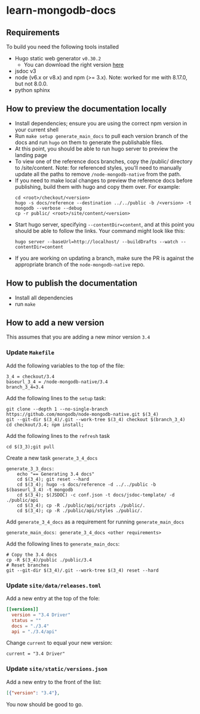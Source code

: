 # learn-mongodb-docs

## Requirements

To build you need the following tools installed

* Hugo static web generator `v0.30.2`
    * You can download the right version [here](https://github.com/gohugoio/hugo/releases/tag/v0.30.2)
* jsdoc v3
* node (v6.x or v8.x) and npm (>= 3.x). Note: worked for me with 8.17.0, but not 8.0.0.
* python sphinx


## How to preview the documentation locally

* Install dependencies; ensure you are using the correct npm version in your current shell
* Run `make setup generate_main_docs` to pull each version branch of the docs
  and run `hugo` on them to generate the publishable files.
* At this point, you should be able to run hugo server to preview the
  landing page
* To view one of the reference docs branches, copy the <root>/public/<version>
  directory to <root>/site/content. Note: for referenced styles, you'll need 
  to manually update all the paths to remove `/node-mongodb-native` from the 
  path.
* If you need to make local changes to preview the reference docs before
  publishing, build them with hugo and copy them over. For example:
  ```
  cd <root>/checkout/<version>
  hugo -s docs/reference --destination ../../public -b /<version> -t mongodb --verbose --debug
  cp -r public/ <root>/site/content/<version>
  ```
* Start hugo server, specifying `--contentDir=content`, and at this point
  you should be able to follow the links. Your command might look like
  this:
  ```
  hugo server --baseUrl=http://localhost/ --buildDrafts --watch --contentDir=content
  ```
* If you are working on updating a branch, make sure the PR is against
  the appropriate branch of the `node-mongodb-native` repo.

## How to publish the documentation

* Install all dependencies
* run `make`

## How to add a new version

This assumes that you are adding a new minor version `3.4`

### Update `Makefile`

Add the following variables to the top of the file:

```
3_4 = checkout/3.4
baseurl_3_4 = /node-mongodb-native/3.4
branch_3_4=3.4
```

Add the following lines to the `setup` task:

```
git clone --depth 1 --no-single-branch https://github.com/mongodb/node-mongodb-native.git $(3_4)
git --git-dir $(3_4)/.git --work-tree $(3_4) checkout $(branch_3_4)
cd checkout/3.4; npm install;
```

Add the following lines to the `refresh` task

```
cd $(3_3);git pull
```

Create a new task `generate_3_4_docs`

```
generate_3_3_docs:
	echo "== Generating 3.4 docs"
	cd $(3_4); git reset --hard
	cd $(3_4); hugo -s docs/reference -d ../../public -b $(baseurl_3_4) -t mongodb
	cd $(3_4); $(JSDOC) -c conf.json -t docs/jsdoc-template/ -d ./public/api
	cd $(3_4); cp -R ./public/api/scripts ./public/.
	cd $(3_4); cp -R ./public/api/styles ./public/.
```

Add `generate_3_4_docs` as a requirement for running `generate_main_docs`

```
generate_main_docs: generate_3_4_docs <other requirements>
```

Add the following lines to `generate_main_docs`:

```
# Copy the 3.4 docs
cp -R $(3_4)/public ./public/3.4
# Reset branches
git --git-dir $(3_4)/.git --work-tree $(3_4) reset --hard
```

### Update `site/data/releases.toml`

Add a new entry at the top of the fole:

```toml
[[versions]]
  version = "3.4 Driver"
  status = ""
  docs = "./3.4"
  api = "./3.4/api"
```

Change `current` to equal your new version:

```
current = "3.4 Driver"
```

### Update `site/static/versions.json`

Add a new entry to the front of the list:

```json
[{"version": "3.4"},
```

You now should be good to go.
